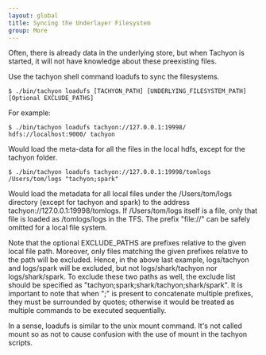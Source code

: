 ```yaml
---
layout: global
title: Syncing the Underlayer Filesystem
group: More
---
```


Often, there is already data in the underlying store, but when Tachyon is started, it will not have
knowledge about these preexisting files.

Use the tachyon shell command loadufs to sync the filesystems.

    $ ./bin/tachyon loadufs [TACHYON_PATH] [UNDERLYING_FILESYSTEM_PATH] [Optional EXCLUDE_PATHS]

For example:

    $ ./bin/tachyon loadufs tachyon://127.0.0.1:19998/ hdfs://localhost:9000/ tachyon

Would load the meta-data for all the files in the local hdfs, except for the tachyon folder.

    $ ./bin/tachyon loadufs tachyon://127.0.0.1:19998/tomlogs /Users/tom/logs "tachyon;spark"

Would load the metadata for all local files under the /Users/tom/logs directory (except for tachyon
and spark) to the address tachyon://127.0.0.1:19998/tomlogs. If /Users/tom/logs itself is a file,
only that file is loaded as /tomlogs/logs in the TFS. The prefix "file://" can be safely omitted for
a local file system.

Note that the optional EXCLUDE_PATHS are prefixes relative to the given local file path. Moreover,
only files matching the given prefixes relative to the path will be excluded. Hence, in the above
last example, logs/tachyon and logs/spark will be excluded, but not logs/shark/tachyon nor
logs/shark/spark. To exclude these two paths as well, the exclude list should be specified as
"tachyon;spark;shark/tachyon;shark/spark". It is important to note that when ";" is present to
concatenate multiple prefixes, they must be surrounded by quotes; otherwise it would be treated as
multiple commands to be executed sequentially.

In a sense, loadufs is similar to the unix mount command. It's not called mount so as not to cause
confusion with the use of mount in the tachyon scripts.
